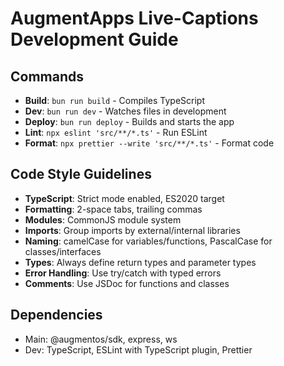 # AugmentApps Live-Captions Development Guide

## Commands
- **Build**: `bun run build` - Compiles TypeScript
- **Dev**: `bun run dev` - Watches files in development
- **Deploy**: `bun run deploy` - Builds and starts the app
- **Lint**: `npx eslint 'src/**/*.ts'` - Run ESLint
- **Format**: `npx prettier --write 'src/**/*.ts'` - Format code

## Code Style Guidelines
- **TypeScript**: Strict mode enabled, ES2020 target
- **Formatting**: 2-space tabs, trailing commas
- **Modules**: CommonJS module system
- **Imports**: Group imports by external/internal libraries
- **Naming**: camelCase for variables/functions, PascalCase for classes/interfaces
- **Types**: Always define return types and parameter types
- **Error Handling**: Use try/catch with typed errors
- **Comments**: Use JSDoc for functions and classes

## Dependencies
- Main: @augmentos/sdk, express, ws
- Dev: TypeScript, ESLint with TypeScript plugin, Prettier
